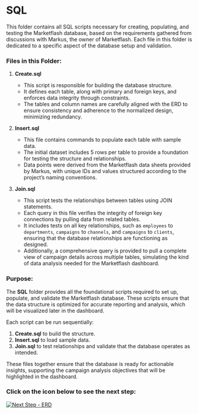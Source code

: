 # SQL

This folder contains all SQL scripts necessary for creating, populating, and testing the Marketflash database, based on the requirements gathered from discussions with Markus, the owner of Marketflash. Each file in this folder is dedicated to a specific aspect of the database setup and validation.

### Files in this Folder:

1. **Create.sql**
   - This script is responsible for building the database structure.
   - It defines each table, along with primary and foreign keys, and enforces data integrity through constraints.
   - The tables and column names are carefully aligned with the ERD to ensure consistency and adherence to the normalized design, minimizing redundancy.

2. **Insert.sql**
   - This file contains commands to populate each table with sample data.
   - The initial dataset includes 5 rows per table to provide a foundation for testing the structure and relationships.
   - Data points were derived from the Marketflash data sheets provided by Markus, with unique IDs and values structured according to the project’s naming conventions.

3. **Join.sql**
   - This script tests the relationships between tables using JOIN statements.
   - Each query in this file verifies the integrity of foreign key connections by pulling data from related tables.
   - It includes tests on all key relationships, such as `employees` to `departments`, `campaigns` to `channels`, and `campaigns` to `clients`, ensuring that the database relationships are functioning as designed.
   - Additionally, a comprehensive query is provided to pull a complete view of campaign details across multiple tables, simulating the kind of data analysis needed for the Marketflash dashboard.

### Purpose:
The **SQL** folder provides all the foundational scripts required to set up, populate, and validate the Marketflash database. These scripts ensure that the data structure is optimized for accurate reporting and analysis, which will be visualized later in the dashboard.

Each script can be run sequentially:
1. **Create.sql** to build the structure.
2. **Insert.sql** to load sample data.
3. **Join.sql** to test relationships and validate that the database operates as intended.

These files together ensure that the database is ready for actionable insights, supporting the campaign analysis objectives that will be highlighted in the dashboard.


### Click on the icon below to see the next step:

[![Next Step - ERD](https://img.icons8.com/fluency/48/arrow.png)](../Viz-Dashboard)

